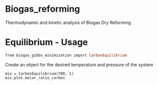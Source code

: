 # Biogas_reforming
Thermodynamic and kinetic analysis of Biogas Dry Reforming

# Equilibrium - Usage

```ruby
from biogas_gibbs_minimization import CarbonEquilibrium
```
Create an object for the desired temperature and pressure of the system
```
mix = CarbonEquilibrium(700, 1)
mix.plot_molar_ratio_carbon
```
